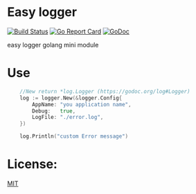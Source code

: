 # Easy logger

[![Build Status](https://travis-ci.org/OrlovEvgeny/logger.svg?branch=master)](https://travis-ci.org/OrlovEvgeny/logger)
[![Go Report Card](https://goreportcard.com/badge/github.com/OrlovEvgeny/logger?v1)](https://goreportcard.com/report/github.com/OrlovEvgeny/logger)
[![GoDoc](https://godoc.org/github.com/OrlovEvgeny/logger?status.svg)](https://godoc.org/github.com/OrlovEvgeny/logger)


easy logger golang mini module

# Use

````go
	//New return *log.Logger (https://godoc.org/log#Logger)
	log := logger.New(&logger.Config{
		AppName: "you application name",
		Debug:   true,
		LogFile: "./error.log",
	})

	log.Println("custom Error message")
````


# License:

[MIT](LICENSE)